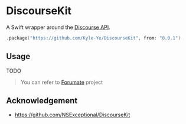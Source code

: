 # DiscourseKit

A Swift wrapper around the [Discourse API](https://docs.discourse.org).

```swift
.package("https://github.com/Kyle-Ye/DiscourseKit", from: "0.0.1")
```

## Usage

TODO

> You can refer to [Forumate](https://github.com/Kyle-Ye/Forumate) project

## Acknowledgement 

- https://github.com/NSExceptional/DiscourseKit
